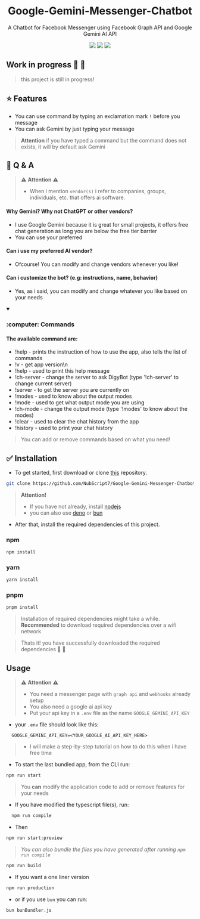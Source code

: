 <h1 align=center> Google-Gemini-Messenger-Chatbot </h1>
<p align="center"> A Chatbot for Facebook Messenger using Facebook Graph API and Google Gemini AI API</p>

<div align="center">
<a href="./LICENSE"><img src="https://img.shields.io/badge/license-MIT-blue.svg"></a>
<a href="#"><img src="https://api.visitorbadge.io/api/visitors?path=https%3A%2F%2Fgithub.com%2FNubScript7%2FGoogle-Gemini-Messenger-Chatbot&countColor=%23f47373"></a>
<a href="#"><img src="https://img.shields.io/badge/release-v.1.5.5-blue"></a>
</div>

## Work in progress :construction: :construction_worker:

> this project is still in progress!

## :star: Features

- You can use command by typing an exclamation mark `!` before you message
- You can ask Gemini by just typing your message

> **Attention**
> if you have typed a command but the command does not exists, it will by default ask Gemini

## :crown: Q & A

> :warning: **Attention** :warning:
>
> - When i mention `vendor(s)` i refer to companies, groups, individuals, etc. that offers ai software.

#### Why Gemini? Why not ChatGPT or other vendors?

- I use Google Gemini because it is great for small projects, it offers free chat generation as long you are below the free tier barrier
- You can use your preferred

#### Can i use my preferred AI vendor?

- Ofcourse! You can modify and change vendors whenever you like!

#### Can i customize the bot? (e.g: instructions, name, behavior)

- Yes, as i said, you can modify and change whatever you like based on your needs

<details open>
<summary>
 <h3> :computer: Commands </h3>
</summary>

#### The available command are:

- !help - prints the instruction of how to use the app, also tells the list of commands
- !v - get app version\n
- !help - used to print this help message
- !ch-server - change the server to ask DigyBot (type '!ch-server' to change current server)
- !server - to get the server you are currently on
- !modes - used to know about the output modes
- !mode - used to get what output mode you are using
- !ch-mode - change the output mode (type '!modes' to know about the modes)
- !clear - used to clear the chat history from the app
- !history - used to print your chat history

> You can add or remove commands based on what you need!

</details>

## :white_check_mark: Installation

- To get started, first download or clone [this](https://github.com/NubScript7/Google-Gemini-Messenger-Chatbot) repository.

```bash
git clone https://github.com/NubScript7/Google-Gemini-Messenger-Chatbot
```

> **Attention!**
>
> - If you have not already, install [nodejs](https://nodejs.com)
> - you can also use [deno](https://deno.com) or [bun](https://oven.sh)

- After that, install the required dependencies of this project.

### npm

```bash
npm install
```

### yarn

```bash
yarn install
```

### pnpm

```bash
pnpm install
```

> Installation of required dependencies might take a while.
> **Recommended** to download required dependencies over a wifi network

> Thats it! you have successfully downloaded the required dependencies :raised_hands: :dancer:

## Usage

> :warning: **Attention** :warning:
>
> - You need a messenger page with `graph api` and `webhooks` already setup
> - You also need a google ai api key
> - Put your api key in a `.env` file as the name `GOOGLE_GEMINI_API_KEY`

- your `.env` file should look like this:

```.env
  GOOGLE_GEMINI_API_KEY=<YOUR_GOOGLE_AI_API_KEY_HERE>
```

> - I will make a step-by-step tutorial on how to do this when i have free time

- To start the last bundled app, from the CLI run:

```bash
npm run start
```

> You **can** modify the application code to add or remove features for your needs

- If you have modified the typescript file(s), run:

```bash
  npm run compile
```

- Then

```bash
npm run start:preview
```

> _You can also bundle the files you have generated after running `npm run compile`_

```bash
npm run build
```

- If you want a one liner version

```bash
npm run production
```

- or if you use `bun` you can run:

```bash
bun bunBundler.js
```
